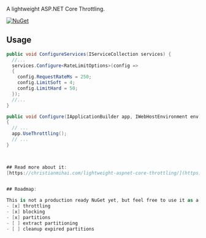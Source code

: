 A lightweight ASP.NET Core Throttling.

[![NuGet](https://buildstats.info/nuget/AspNetCoreThrottler)](https://www.nuget.org/packages/AspNetCoreThrottler/)

## Usage

```csharp
public void ConfigureServices(IServiceCollection services) {
  //...
  services.Configure<RateLimitOptions>(config =>
  {
    config.RequestRateMs = 250;
    config.LimitSoft = 4;
    config.LimitHard = 50;
  });
  //...
}
```

```csharp
public void Configure(IApplicationBuilder app, IWebHostEnvironment env)
{
  // ...
  app.UseThrottling();
  // ...
}
 


## Read more about it:
[https://christianmihai.com/lightweight-aspnet-core-throttling/](https://www.christianmihai.com/lightweight-aspnet-core-throttling/)


## Roadmap:

This is not a production ready NuGet yet, but feel free to use it as a basis for your project. 
- [x] throttling
- [x] blocking 
- [x] partitions
- [ ] extract partitioning  
- [ ] cleanup expired partitions
